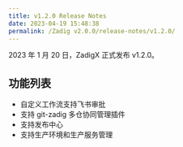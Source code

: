 ```yaml
---
title: v1.2.0 Release Notes
date: 2023-04-19 15:48:38
permalink: /Zadig v2.0.0/release-notes/v1.2.0/
---
```



2023 年 1 月 20 日，ZadigX 正式发布 v1.2.0。

## 功能列表

- 自定义工作流支持飞书审批
- 支持 git-zadig 多仓协同管理插件
- 支持发布中心
- 支持生产环境和生产服务管理


